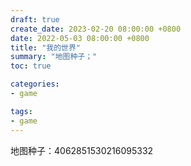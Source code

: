```yaml
---
draft: true
create_date: 2023-02-20 08:00:00 +0800
date: 2022-05-03 08:00:00 +0800
title: "我的世界"
summary: "地图种子；"
toc: true

categories:
- game

tags:
- game
---
```


地图种子：4062851530216095332
